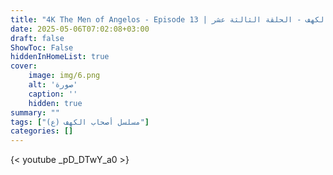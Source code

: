```yaml
---
title: "4K The Men of Angelos - Episode 13 | مسلسل أصحاب الكهف - الحلقة الثالثة عشر"
date: 2025-05-06T07:02:08+03:00
draft: false
ShowToc: False
hiddenInHomeList: true
cover:
    image: img/6.png
    alt: 'صورة'
    caption: ''
    hidden: true
summary: ""
tags: ["مسلسل أصحاب الكهف (ع)"]
categories: []
---
```


{< youtube _pD_DTwY_a0 >}  
<br>
